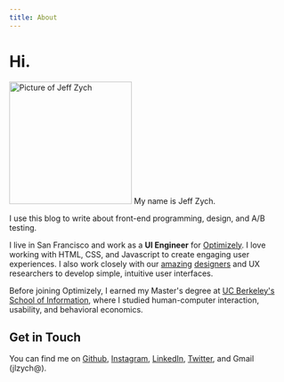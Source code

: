```yaml
---
title: About
---
```


# Hi.

<img src="/images/me.jpg" srcset="/images/me-2x.jpg 2x" alt="Picture of Jeff Zych" class="me" width="220" />
My name is Jeff Zych.

I use this blog to write about front-end programming, design, and A/B testing.

I live in San Francisco and work as a **UI Engineer** for [Optimizely](http://www.optimizely.com "Optimizely homepage"). I love working with HTML, CSS, and Javascript to create engaging user experiences. I also work closely with our [amazing](http://ryanmyersdesign.com "Ryan Myer's homepage") [designers](http://tommygiglio.com "Tommy Giglio's homepage") and UX researchers to develop simple, intuitive user interfaces.

Before joining Optimizely, I earned my Master's degree at [UC Berkeley's](http://berkeley.edu "UC Berkeley's homepage") [School of Information](http://ischool.berkeley.edu "School of Information's homepage"), where I studied human-computer interaction, usability, and behavioral economics.

## Get in Touch

You can find me on [Github](http://github.com/jlzych "Jeff Zych's Github page"), [Instagram](http://instagram.com/jlzych), [LinkedIn](http://www.linkedin.com/in/jlzych/), [Twitter](http://twitter.com/jlzych), and Gmail (jlzych@).
